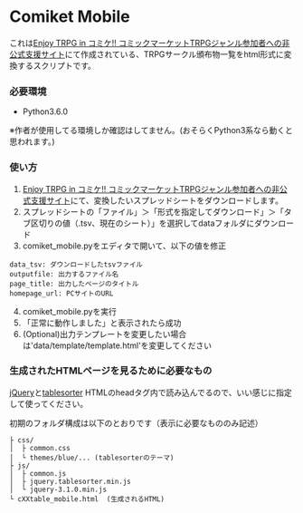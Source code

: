 # Comiket Mobile
これは[Enjoy TRPG in コミケ!! コミックマーケットTRPGジャンル参加者への非公式支援サイト](http://comiket-trpg.sakura.ne.jp/)にて作成されている、TRPGサークル頒布物一覧をhtml形式に変換するスクリプトです。

### 必要環境
* Python3.6.0

※作者が使用してる環境しか確認はしてません。(おそらくPython3系なら動くと思われます。)

### 使い方
1. [Enjoy TRPG in コミケ!! コミックマーケットTRPGジャンル参加者への非公式支援サイト](http://comiket-trpg.sakura.ne.jp/)にて、変換したいスプレッドシートをダウンロードします。
2. スプレッドシートの「ファイル」＞「形式を指定してダウンロード」＞「タブ区切りの値（.tsv、現在のシート）」を選択してdataフォルダにダウンロード
3. comiket_mobile.pyをエディタで開いて、以下の値を修正
```
data_tsv: ダウンロードしたtsvファイル
outputfile: 出力するファイル名
page_title: 出力したページのタイトル
homepage_url: PCサイトのURL
```
4. comiket_mobile.pyを実行
5. 「正常に動作しました」と表示されたら成功
6. (Optional)出力テンプレートを変更したい場合は'data/template/template.html'を変更してください

### 生成されたHTMLページを見るために必要なもの
[jQuery](https://jquery.com/)と[tablesorter](https://github.com/christianbach/tablesorter)
HTMLのheadタグ内で読み込んでるので、いい感じに指定して使ってください。

初期のフォルダ構成は以下のとおりです（表示に必要なもののみ記述）
```
├ css/
│  ├ common.css
│  └ themes/blue/... (tablesorterのテーマ)
├ js/
│  ├ common.js
│  ├ jquery.tablesorter.min.js
│  └ jquery-3.1.0.min.js
└ cXXtable_mobile.html  (生成されるHTML)
```
